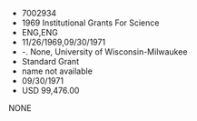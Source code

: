 * 7002934
* 1969 Institutional Grants For Science
* ENG,ENG
* 11/26/1969,09/30/1971
* -. None, University of Wisconsin-Milwaukee
* Standard Grant
*   name not available
* 09/30/1971
* USD 99,476.00

NONE
